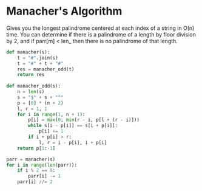 # Manacher's Algorithm

Gives you the longest palindrome centered at each index of a string in O(n) time. 
You can determine if there is a palindrome of a length by floor division by 2, and if parr[m] < len_ then there is no palindrome of that length.

```py
def manacher(s):
    t = "#".join(s)
    t = "#" + t + "#"
    res = manacher_odd(t)
    return res
 
def manacher_odd(s):
    n = len(s)
    s = "$" + s + "^"
    p = [0] * (n + 2)
    l, r = 1, 1
    for i in range(1, n + 1):
        p[i] = max(0, min(r - i, p[l + (r - i)]))
        while s[i - p[i]] == s[i + p[i]]:
            p[i] += 1
        if i + p[i] > r:
            l, r = i - p[i], i + p[i]
    return p[1:-1]

parr = manacher(s)
for i in range(len(parr)):
    if i % 2 == 0:
        parr[i] -= 1
    parr[i] //= 2
```